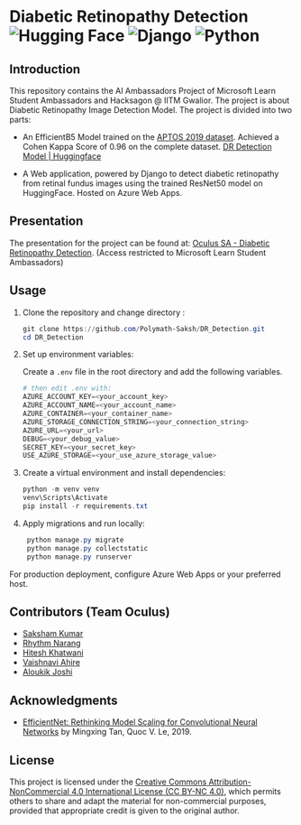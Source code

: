 # Diabetic Retinopathy Detection ![Hugging Face](https://img.shields.io/badge/Hugging%20Face-FFD21E?logo=huggingface&logoColor=000) ![Django](https://img.shields.io/badge/Django-%23092E20.svg?logo=django&logoColor=white) ![Python](https://img.shields.io/badge/Python-3776AB?logo=python&logoColor=fff) 

## Introduction
This repository contains the AI Ambassadors Project of Microsoft Learn Student Ambassadors and Hacksagon @ IITM Gwalior. The project is about Diabetic Retinopathy Image Detection Model. The project is divided into two parts:

- An EfficientB5 Model trained on the [APTOS 2019 dataset](https://www.kaggle.com/competitions/aptos2019-blindness-detection/). Achieved a Cohen Kappa Score of 0.96 on the complete dataset.
  [DR Detection Model | Huggingface](https://huggingface.co/sakshamkr1/ResNet50-APTOS-DR) 

- A Web application, powered by Django to detect diabetic retinopathy from retinal fundus images using the trained ResNet50 model on HuggingFace. Hosted on Azure Web Apps.



## Presentation

The presentation for the project can be found at: [Oculus SA - Diabetic Retinopathy Detection](https://stdntpartners-my.sharepoint.com/:p:/g/personal/saksham_kumar_studentambassadors_com/EX07rzghefdLnovuAoaJKPgBXie2R0X-knxrClYhKMmX4A?e=WKjC4o). (Access restricted to Microsoft Learn Student Ambassadors)


## Usage

1. Clone the repository and change directory :
   ```powershell
   git clone https://github.com/Polymath-Saksh/DR_Detection.git
   cd DR_Detection
   ```
2. Set up environment variables:

   Create a `.env` file in the root directory and add the following variables.

   ```powershell
   # then edit .env with:
   AZURE_ACCOUNT_KEY=<your_account_key>
   AZURE_ACCOUNT_NAME=<your_account_name>
   AZURE_CONTAINER=<your_container_name>
   AZURE_STORAGE_CONNECTION_STRING=<your_connection_string>
   AZURE_URL=<your_url>
   DEBUG=<your_debug_value>
   SECRET_KEY=<your_secret_key>
   USE_AZURE_STORAGE=<your_use_azure_storage_value>
   ```

3. Create a virtual environment and install dependencies:
   ```powershell
   python -m venv venv
   venv\Scripts\Activate
   pip install -r requirements.txt
   ```
4. Apply migrations and run locally:
   ```powershell
    python manage.py migrate
    python manage.py collectstatic
    python manage.py runserver
   ```

For production deployment, configure Azure Web Apps or your preferred host.

## Contributors (Team Oculus)

- [Saksham Kumar](https://github.com/Polymath-Saksh)
- [Rhythm Narang](https://github.com/rhythmnarang1)
- [Hitesh Khatwani](https://github.com/Insane-HK)
- [Vaishnavi Ahire](https://github.com/VaishnaviAhire)
- [Aloukik Joshi](https://github.com/aloukikjoshi)

## Acknowledgments

- [EfficientNet: Rethinking Model Scaling for Convolutional Neural Networks](https://arxiv.org/abs/1905.11946#) by Mingxing Tan, Quoc V. Le, 2019.

## License

This project is licensed under the [Creative Commons Attribution-NonCommercial 4.0 International License (CC BY-NC 4.0)](LICENSE), which permits others to share and adapt the material for non-commercial purposes, provided that appropriate credit is given to the original author.
